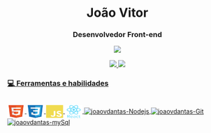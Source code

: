 <h1 align="center">João Vitor</h1>
<h3 align="center">Desenvolvedor Front-end</h3>
<p align="center">
<a href="https://linkedin.com/in/joaovdantas/"><img src="https://img.shields.io/badge/-João%20Vitor%20Dantas-0077B5?style=flat-square&logo=Linkedin&logoColor=white"/></a> 

<div align="center">
  <a href="https://github.com/joaovdantas">
  <img height="160em" src="https://github-readme-stats.vercel.app/api?username=joaovdantas&show_icons=true&theme=dracula&include_all_commits=true&count_private=true"/>
  <img height="160em"src="https://github-readme-stats.vercel.app/api/top-langs/?username=joaovdantas&layout=compact&langs_count=7&theme=dracula"/>
</div>

<h3 align="left">💻 Ferramentas e habilidades</h3>
<div style="display: inline_block"><br>
        <img align="center" alt="joaovdantas-HTML" height="30" width="40" src="https://raw.githubusercontent.com/devicons/devicon/master/icons/html5/html5-original.svg">
        <img align="center" alt="joaovdantas-CSS" height="30" width="40" src="https://raw.githubusercontent.com/devicons/devicon/master/icons/css3/css3-original.svg">
        <img align="center" alt="joaovdantas-JS" height="30" width="40" src="https://raw.githubusercontent.com/devicons/devicon/master/icons/javascript/javascript-plain.svg">
        <img align="center" alt="joaovdantas-Reactjs" height="30" width="40" src="https://raw.githubusercontent.com/devicons/devicon/master/icons/react/react-original-wordmark.svg">
        <img align="center" alt="joaovdantas-Nodejs" height="30" width="40" src="https://cdn.jsdelivr.net/gh/devicons/devicon/icons/nodejs/nodejs-original.svg">
        <img align="center" alt="joaovdantas-Git" height="30" width="40" src="https://cdn.worldvectorlogo.com/logos/git-icon.svg">
        <img align="center" alt="joaovdantas-mySql" height="30" width="40" src="https://cdn.jsdelivr.net/gh/devicons/devicon/icons/mysql/mysql-original-wordmark.svg" />
</div>
 
  
